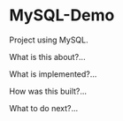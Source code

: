 # MySQL-Demo

Project using MySQL.

What is this about?...

What is implemented?...

How was this built?...

What to do next?...
